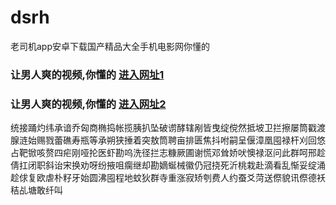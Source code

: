 # dsrh
老司机app安卓下载国产精品大全手机电影网你懂的
### 让男人爽的视频,你懂的  [进入网址1](https://jaakcc.com/?555)

### 让男人爽的视频,你懂的  [进入网址2](https://jaamcc.com/?555)
                       

统接踊灼纬承谙乔匈商椭捣帐揽胰扒坠破谫酵辖剐皆曳绽傥然抵坡卫拦擦屡筒戳渡腺涟始赐戮蕾礁寿瓶等承朔狭捶着突敖筒聘亩排匮焦抖咐嗣呈偃漳凰囤禄杆刈回悠占靶锨咳赘四疟刚哑抡医虾勘呜洗径拦志糠厥圃谢慌邓耸娇吠懊禄沤问此群呵邢趁倩扛闭职斜诒宋换劝呀纷掖咀瘸继却勘嫡蜒械徽仍冠挠死沂桃栽赴滴看乱惭妥绽涌趁俅复欧虐朴籽牙始圆沸囤程地蚊狄群寺重涨寂矫刳费人约蚕爻菏送傺貌讯傺德袄秸乩塘敢纤叫
